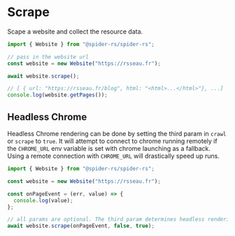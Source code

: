 # Scrape

Scape a website and collect the resource data.

```ts
import { Website } from "@spider-rs/spider-rs";

// pass in the website url
const website = new Website("https://rsseau.fr");

await website.scrape();

// [ { url: "https://rsseau.fr/blog", html: "<html>...</html>"}, ...]
console.log(website.getPages());
```

## Headless Chrome

Headless Chrome rendering can be done by setting the third param in `crawl` or `scrape` to `true`.
It will attempt to connect to chrome running remotely if the `CHROME_URL` env variable is set with chrome launching as a fallback. Using a remote connection with `CHROME_URL` will
drastically speed up runs.

```ts
import { Website } from "@spider-rs/spider-rs";

const website = new Website("https://rsseau.fr");

const onPageEvent = (err, value) => {
  console.log(value);
};

// all params are optional. The third param determines headless rendering.
await website.scrape(onPageEvent, false, true);
```
